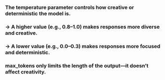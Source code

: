 ### The **temperature** parameter controls how creative or deterministic the model is.

### -> A higher value (e.g., 0.8–1.0) makes responses more diverse and creative.

### -> A lower value (e.g., 0.0–0.3) makes responses more focused and deterministic.

### max_tokens only limits the length of the output—it doesn’t affect creativity.